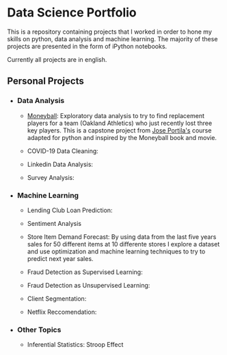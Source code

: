 # Data Science Portfolio
This is a repository containing projects that I worked in order to hone my skills on python, data analysis and machine learning. The majority of these projects are presented in the form of iPython notebooks.

Currently all projects are in english.

##  Personal Projects

* ### Data Analysis
  
  * [Moneyball](https://github.com/diogolbar/diogolbar.github.io/blob/main/Moneyball/Moneyball.ipynb): Exploratory data analysis to try to find replacement players for a team (Oakland Athletics) who just recently lost three key players. This is a capstone project from [Jose Portila's](https://www.udemy.com/course/data-science-and-machine-learning-bootcamp-with-r/) course adapted for python and inspired by the Moneyball book and movie.
  
  * COVID-19 Data Cleaning:
  
  * Linkedin Data Analysis:
  
  * Survey Analysis:

* ### Machine Learning

  * Lending Club Loan Prediction: 
  
  * Sentiment Analysis

  * Store Item Demand Forecast: By using data from the last five years sales for 50 different items at 10 differente stores I explore a dataset and use optimization and machine learning techniques to try to predict next year sales.

  * Fraud Detection as Supervised Learning:
  
  * Fraud Detection as Unsupervised Learning:
  
  * Client Segmentation:
  
  * Netflix Reccomendation:


* ### Other Topics

  * Inferential Statistics: Stroop Effect
 

